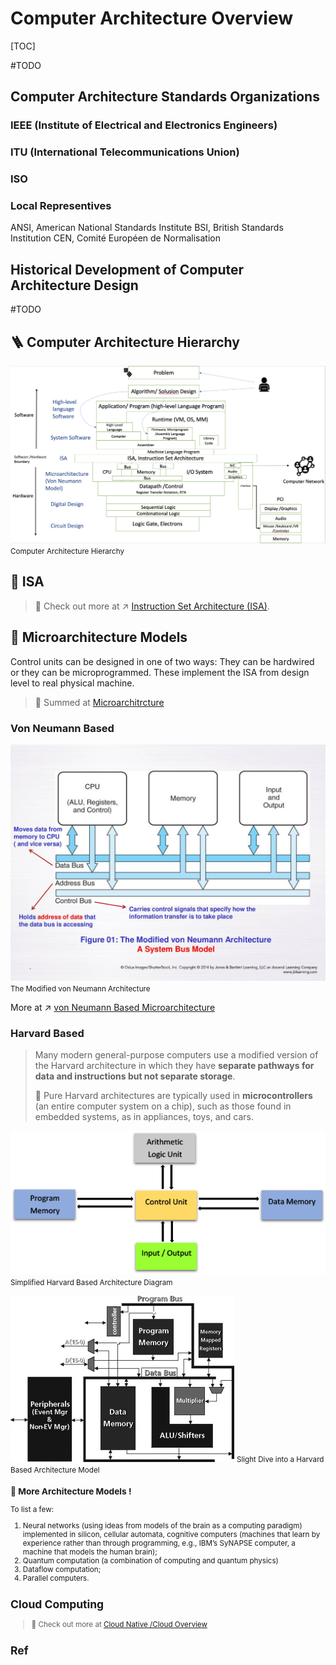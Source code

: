 # Computer Architecture Overview

[TOC]


#TODO 

## Computer Architecture Standards Organizations
### IEEE (Institute of Electrical and Electronics Engineers)


### ITU (International Telecommunications Union)


### ISO


### Local Representives
ANSI, American National Standards Institute
BSI, British Standards Institution
CEN, Comité Européen de Normalisation



## Historical Development of Computer Architecture Design

#TODO 


## 🪜 Computer Architecture Hierarchy
![](../../../../../Assets/Pics/Screenshot%202023-03-01%20at%202.18.39%20PM.png)
<small>Computer Architecture Hierarchy</small>



## 📜 ISA

> 🔗 Check out more at ↗ [Instruction Set Architecture (ISA)](../🗣️%20Instruction%20Set%20Architecture%20(ISA)/Instruction%20Set%20Architecture%20(ISA).md).



## 🗿 Microarchitecture Models
Control units can be designed in one of two ways: They can be hardwired or they can be microprogrammed. These implement the ISA from design level to real physical machine. 

> 🔗 Summed at [Microarchitrcture](Microarchitrcture.md)

### Von Neumann Based 
![](../../../../../Assets/Pics/Pasted%20image%2020230302132111.png)
<small>The Modified von Neumann Architecture</small>

More at ↗ [von Neumann Based Microarchitecture](../🧝🏻‍♀️%20von%20Neumann%20Based%20Microarchitecture/von%20Neumann%20Based%20Microarchitecture.md)


### Harvard Based

> Many modern general-purpose computers use a modified version of the Harvard architecture in which they have **separate pathways for data and instructions but not separate storage**.
> 
> 🧐 Pure Harvard architectures are typically used in **microcontrollers** (an entire computer system on a chip), such as those found in embedded systems, as in appliances, toys, and cars.


![](../../../../../Assets/Pics/Pasted%20image%2020230302132344.png)
<small>Simplified Harvard Based Architecture Diagram</small>

![](../../../../../Assets/Pics/Pasted%20image%2020230302132205.png)
<small>Slight Dive into a Harvard Based Architecture Model</samll>


### 🙈 More Architecture Models !
To list a few:
1. Neural networks (using ideas from models of the brain as a computing paradigm) implemented in silicon, cellular automata, cognitive computers (machines that learn by experience rather than through programming, e.g., IBM’s SyNAPSE computer, a machine that models the human brain);
2. Quantum computation (a combination of computing and quantum physics)
3. Dataflow computation;
4. Parallel computers. 



## Cloud Computing

> 🔗 Check out more at [Cloud Native /Cloud Overview](../../../../🌁%20Cloud%20Native/🌵%20Cloud%20Overview/Cloud%20Overview.md)



## Ref
[Computer architecture]: https://en.wikipedia.org/wiki/Computer_architecture#Definition


